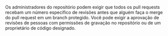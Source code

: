 Os administradores do repositório podem exigir que todos os pull requests recebam um número específico de revisões antes que alguém faça o merge do pull request em um branch protegido. Você pode exigir a aprovação de revisões de pessoas com permissões de gravação no repositório ou de um proprietário de código designado.
